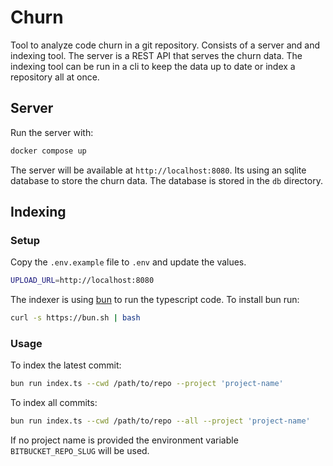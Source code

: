# Churn

Tool to analyze code churn in a git repository. Consists of a server and and indexing tool. The server is a REST API that serves the churn data. The indexing tool can be run in a cli to keep the data up to date or index a repository all at once.

## Server

Run the server with:

```bash
docker compose up
```

The server will be available at `http://localhost:8080`. Its using an sqlite database to store the churn data. The database is stored in the `db` directory.

## Indexing

### Setup

Copy the `.env.example` file to `.env` and update the values.

```bash
UPLOAD_URL=http://localhost:8080
```

The indexer is using [bun](https://bun.sh) to run the typescript code. To install bun run:

```bash
curl -s https://bun.sh | bash
```

### Usage

To index the latest commit:

```bash
bun run index.ts --cwd /path/to/repo --project 'project-name'
```

To index all commits:

```bash
bun run index.ts --cwd /path/to/repo --all --project 'project-name'
```

If no project name is provided the environment variable `BITBUCKET_REPO_SLUG` will be used.
